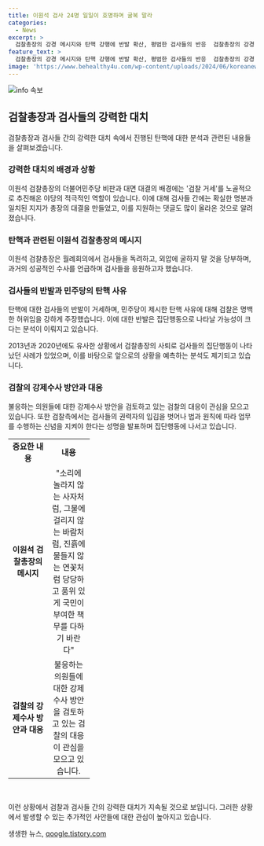 ```yaml
---
title: 이원석 검사 24명 일일이 호명하며 굴복 말라
categories:
  - News
excerpt: >
  검찰총장의 강경 메시지와 탄핵 강행에 반발 확산, 평범한 검사들의 반응  검찰총장의 강경 메시지와 탄핵 강행에 반발이 확산하고 있는 가운데, 민주당의 돈봉투 연루 의원들에 대한 강제수사 가능성까지 시사되는 가운데, 검사들의 반응이 주목된다. 검찰 내부망에는 총장에 대한 지지를 표시하는 댓글이 많아지고 있으며, 특히 에이스급 검사들의 탄핵에 대한 이견이 공통되는 것으로 나타났다. 민주당이 제시한 탄핵 사유에 대해 검찰은 명백한 허위로 일축하며 반발하고 있으며, 탄핵 절차가 본격화되면 검사들의 집단 반발이 예상된다는 분석이 나오고 있다. 지검 단위의 성명도 연이어 나오고 있으며, 강제수사 방안도 검토되고 있는 상황이다. (자세한 내용은 기사 본문 참고)
feature_text: >
  검찰총장의 강경 메시지와 탄핵 강행에 반발 확산, 평범한 검사들의 반응  검찰총장의 강경 메시지와 탄핵 강행에 반발이 확산하고 있는 가운데, 민주당의 돈봉투 연루 의원들에 대한 강제수사 가능성까지 시사되는 가운데, 검사들의 반응이 주목된다. 검찰 내부망에는 총장에 대한 지지를 표시하는 댓글이 많아지고 있으며, 특히 에이스급 검사들의 탄핵에 대한 이견이 공통되는 것으로 나타났다. 민주당이 제시한 탄핵 사유에 대해 검찰은 명백한 허위로 일축하며 반발하고 있으며, 탄핵 절차가 본격화되면 검사들의 집단 반발이 예상된다는 분석이 나오고 있다. 지검 단위의 성명도 연이어 나오고 있으며, 강제수사 방안도 검토되고 있는 상황이다. (자세한 내용은 기사 본문 참고)
image: 'https://www.behealthy4u.com/wp-content/uploads/2024/06/koreanews.jpg'
---
```


<p><img src="https://www.behealthy4u.com/wp-content/uploads/2024/06/koreanews.jpg" alt="info 속보" /></p>

<h2 data-ke-size="size26">검찰총장과 검사들의 강력한 대치</h2>

<p data-ke-size="size16">검찰총장과 검사들 간의 강력한 대치 속에서 진행된 탄핵에 대한 분석과 관련된 내용들을 살펴보겠습니다.</p>

<h3><b>강력한 대치의 배경과 상황</b></h3>

<p data-ke-size="size16">이원석 검찰총장의 더불어민주당 비판과 대면 대결의 배경에는 '검찰 거세'를 노골적으로 추진해온 야당의 적극적인 역할이 있습니다. 이에 대해 검사들 간에는 확실한 명분과 일치된 지지가 총장의 대결을 만들었고, 이를 지원하는 댓글도 많이 올라온 것으로 알려졌습니다.</p>

<h3><b>탄핵과 관련된 이원석 검찰총장의 메시지</b></h3>

<p data-ke-size="size16">이원석 검찰총장은 월례회의에서 검사들을 독려하고, 외압에 굴하지 말 것을 당부하며, 과거의 성공적인 수사를 언급하며 검사들을 응원하고자 했습니다.</p>

<h3><b>검사들의 반발과 민주당의 탄핵 사유</b></h3>

<p data-ke-size="size16">탄핵에 대한 검사들의 반발이 거세하며, 민주당이 제시한 탄핵 사유에 대해 검찰은 명백한 허위임을 강하게 주장했습니다. 이에 대한 반발은 집단행동으로 나타날 가능성이 크다는 분석이 이뤄지고 있습니다.</p>

<p data-ke-size="size16">2013년과 2020년에도 유사한 상황에서 검찰총장의 사퇴로 검사들의 집단행동이 나타났던 사례가 있었으며, 이를 바탕으로 앞으로의 상황을 예측하는 분석도 제기되고 있습니다.</p>

<h3><b>검찰의 강제수사 방안과 대응</b></h3>

<p data-ke-size="size16">불응하는 의원들에 대한 강제수사 방안을 검토하고 있는 검찰의 대응이 관심을 모으고 있습니다. 또한 검찰측에서는 검사들의 권력자의 입김을 벗어나 법과 원칙에 따라 업무를 수행하는 신념을 지켜야 한다는 성명을 발표하며 집단행동에 나서고 있습니다.</p>

<p data-ke-size="size16"></p>

<table>
  <colgroup>
  <col width="80" />
  <col width="86" />
  </colgroup>
  <tbody>
    <tr>
      <td style="text-align: center; height: 17px;"><b>중요한 내용</b></td>
      <td style="text-align: center; height: 17px;"><b>내용</b></td>
    </tr>
    <tr>
      <td style="text-align: center; height: 17px;"><b>이원석 검찰총장의 메시지</b></td>
      <td style="text-align: center; height: 17px;">"소리에 놀라지 않는 사자처럼, 그물에 걸리지 않는 바람처럼, 진흙에 물들지 않는 연꽃처럼 당당하고 품위 있게 국민이 부여한 책무를 다하기 바란다"</td>
    </tr>
    <tr>
      <td style="text-align: center; height: 17px;"><b>검찰의 강제수사 방안과 대응</b></td>
      <td style="text-align: center; height: 17px;">불응하는 의원들에 대한 강제수사 방안을 검토하고 있는 검찰의 대응이 관심을 모으고 있습니다.</td>
    </tr>
  </tbody>
</table>

<p data-ke-size="size16"></p>

<p><br></p>

<p>이런 상황에서 검찰과 검사들 간의 강력한 대치가 지속될 것으로 보입니다.
그러한 상황에서 발생할 수 있는 추가적인 사안들에 대한 관심이 높아지고 있습니다.</p>
생생한 뉴스, <a href="https://qoogle.tistory.com" rel="dofollow">qoogle.tistory.com</a>


